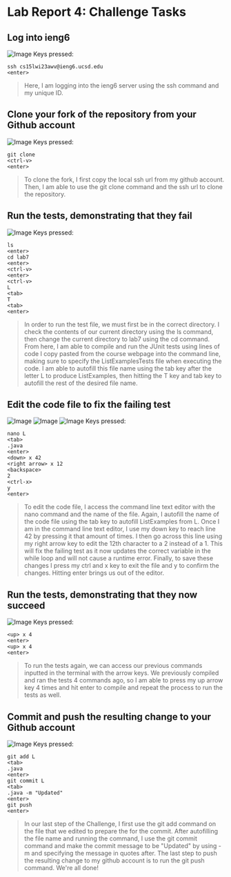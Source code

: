 # Lab Report 4: Challenge Tasks

## Log into ieng6
![Image](Screenshot(85).png)
Keys pressed:
```
ssh cs15lwi23awv@ieng6.ucsd.edu
<enter>
```
> Here, I am logging into the ieng6 server using the ssh command and my unique ID.

## Clone your fork of the repository from your Github account
![Image](Screenshot(86).png)
Keys pressed:
```
git clone 
<ctrl-v>
<enter>
```
> To clone the fork, I first copy the local ssh url from my github account. Then, I am able to use the git clone command and the ssh url to clone the repository.


## Run the tests, demonstrating that they fail
![Image](Screenshot(87).png)
Keys pressed:
```
ls
<enter>
cd lab7
<enter>
<ctrl-v>
<enter>
<ctrl-v>
L
<tab>
T
<tab>
<enter>
```
> In order to run the test file, we must first be in the correct directory. I check the contents of our current directory using the ls command, then change the current directory to lab7 using the cd command. From here, I am able to compile and run the JUnit tests using lines of code I copy pasted from the course webpage into the command line, making sure to specify the ListExamplesTests file when executing the code. I am able to autofill this file name using the tab key after the letter L to produce ListExamples, then hitting the T key and tab key to autofill the rest of the desired file name.


## Edit the code file to fix the failing test
![Image](Screenshot(88).png)
![Image](Screenshot(90).png)
![Image](Screenshot(91).png)
Keys pressed:
```
nano L
<tab>
.java
<enter>
<down> x 42
<right arrow> x 12
<backspace>
2
<ctrl-x>
y
<enter>
```
> To edit the code file, I access the command line text editor with the nano command and the name of the file. Again, I autofill the name of the code file using the tab key to autofill ListExamples from L. Once I am in the command line text editor, I use my down key to reach line 42 by pressing it that amount of times. I then go across this line using my right arrow key to edit the 12th character to a 2 instead of a 1. This will fix the failing test as it now updates the correct variable in the while loop and will not cause a runtime error. Finally, to save these changes I press my ctrl and x key to exit the file and y to confirm the changes. Hitting enter brings us out of the editor.


## Run the tests, demonstrating that they now succeed
![Image](Screenshot(92).png)
Keys pressed:
```
<up> x 4
<enter>
<up> x 4
<enter>
```
> To run the tests again, we can access our previous commands inputted in the terminal with the arrow keys. We previously compiled and ran the tests 4 commands ago, so I am able to press my up arrow key 4 times and hit enter to compile and repeat the process to run the tests as well.


## Commit and push the resulting change to your Github account
![Image](Screenshot(93).png)
Keys pressed:
```
git add L
<tab>
.java
<enter>
git commit L
<tab>
.java -m "Updated"
<enter>
git push
<enter>
```
> In our last step of the Challenge, I first use the git add command on the file that we edited to prepare the for the commit. After autofilling the file name and running the command, I use the git commit command and make the commit message to be "Updated" by using -m and specifying the message in quotes after. The last step to push the resulting change to my github account is to run the git push command. We're all done!
